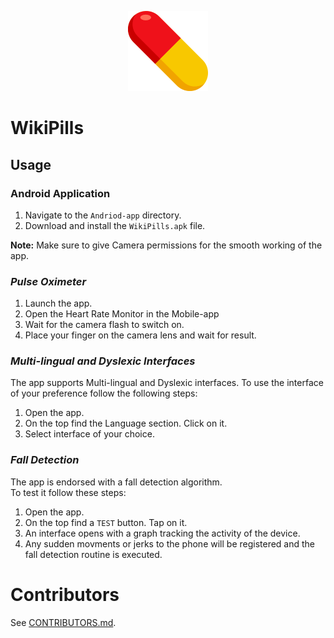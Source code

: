 <p align="center">
    <img alt="WikiPills logo" width="128" height="128" src="../Web-module/public/android-chrome-256x256.png">
</p>


# **WikiPills**


## Usage


### Android Application

1. Navigate to the `Andriod-app` directory.
3. Download and install the `WikiPills.apk` file.

**Note:** Make sure to give Camera permissions for the smooth working of the app.

### _Pulse Oximeter_

1. Launch the app.
2. Open the Heart Rate Monitor in the Mobile-app
3. Wait for the camera flash to switch on.
4. Place your finger on the camera lens and wait for result.

### _Multi-lingual and Dyslexic Interfaces_

The app supports Multi-lingual and Dyslexic interfaces. To use the interface of your preference follow the following steps:

1. Open the app.
2. On the top find the Language section. Click on it.
3. Select interface of your choice.

### _Fall Detection_

The app is endorsed with a fall detection algorithm.  
To test it follow these steps:

1. Open the app.
2. On the top find a `TEST` button. Tap on it.
3. An interface opens with a graph tracking the activity of the device.
4. Any sudden movments or jerks to the phone will be registered and the fall detection routine is executed.

# Contributors

See [CONTRIBUTORS.md](../CONTRIBUTORS.md).
